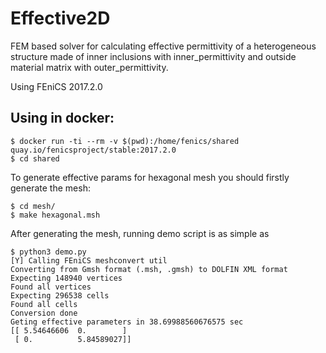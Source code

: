# Effective2D

FEM based solver for calculating effective permittivity of a heterogeneous structure made of inner inclusions with inner_permittivity and outside material matrix with outer_permittivity.

Using FEniCS 2017.2.0

## Using in docker:

```
$ docker run -ti --rm -v $(pwd):/home/fenics/shared quay.io/fenicsproject/stable:2017.2.0
$ cd shared
```

To generate effective params for hexagonal mesh you should firstly generate
the mesh:
```
$ cd mesh/
$ make hexagonal.msh
```
After generating the mesh, running demo script is as simple as
```
$ python3 demo.py
[Y] Calling FEniCS meshconvert util
Converting from Gmsh format (.msh, .gmsh) to DOLFIN XML format
Expecting 148940 vertices
Found all vertices
Expecting 296538 cells
Found all cells
Conversion done
Geting effective parameters in 38.69988560676575 sec
[[ 5.54646606  0.        ]
 [ 0.          5.84589027]]
```
